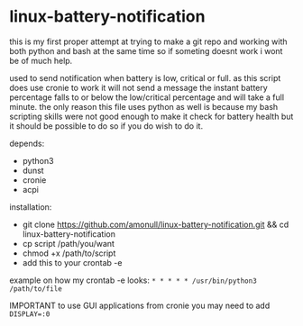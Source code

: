 # linux-battery-notification

this is my first proper attempt at trying to make a git repo and working with both python and bash at the same time so if someting doesnt work i wont be of much help.

used to send notification when battery is low, critical or full. as this script does use cronie to work it will not send a message the instant battery percentage falls to or below the low/critical percentage and will take a full minute.
the only reason this file uses python as well is because my bash scripting skills were not good enough to make it check for battery health but it should be possible to do so if you do wish to do it.

depends:
- python3
- dunst
- cronie
- acpi

installation:
- git clone https://github.com/amonull/linux-battery-notification.git && cd linux-battery-notification
- cp script /path/you/want
- chmod +x /path/to/script
- add this to your crontab -e 

example on how my crontab -e looks:
```* * * * * /usr/bin/python3 /path/to/file```

IMPORTANT
to use GUI applications from cronie you may need to add
```DISPLAY=:0```
